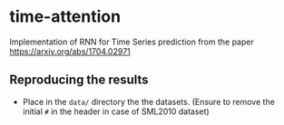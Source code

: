 # time-attention
Implementation of RNN for Time Series prediction from the paper https://arxiv.org/abs/1704.02971


## Reproducing the results

* Place in the `data/` directory the the datasets. (Ensure to remove the initial
`#` in the header in case of SML2010 dataset)